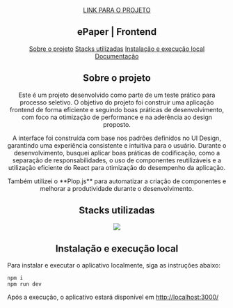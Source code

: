 <p align="center" id="menu">
<a  href="https://e-paper-teste-front-end.vercel.app/">LINK PARA O PROJETO</a>
</p>
<h2 align="center">ePaper | Frontend</h2>

<p align="center" id="menu">
  <a href="#sobre-o-projeto">Sobre o projeto</a>
  <a href="#stacks-utilizadas">Stacks utilizadas</a>
  <a href="#instalação-e-execução-local">Instalação e execução local</a>
  <a href="#documentação">Documentação</a>
</p>

<h2 align="center" id="sobre-o-projeto">Sobre o projeto</h2>

<p align="center">
  Este é um projeto desenvolvido como parte de um teste prático para processo seletivo. O objetivo do projeto foi construir uma aplicação frontend de forma eficiente e seguindo boas práticas de desenvolvimento, com foco na otimização de performance e na aderência ao design proposto.
</p>

<p align="center">
  A interface foi construída com base nos padrões definidos no UI Design, garantindo uma experiência consistente e intuitiva para o usuário. Durante o desenvolvimento, busquei aplicar boas práticas de codificação, como a separação de responsabilidades, o uso de componentes reutilizáveis e a utilização eficiente do React para otimização do desempenho da aplicação.
</p>

<p align="center">
  Também utilizei o **Plop.js** para automatizar a criação de componentes e melhorar a produtividade durante o desenvolvimento.
</p>

<h2 align="center" id="stacks-utilizadas">Stacks utilizadas</h2>
<p align="center">
  <a href="https://skillicons.dev">
    <img src="https://skillicons.dev/icons?i=git,ts,postgres,react,tailwind,figma" />
  </a>
</p>

<h2 id="instalação-e-execução-local" align="center">Instalação e execução local</h2>

<p>
  Para instalar e executar o aplicativo localmente, siga as instruções abaixo:
</p>

```
npm i
npm run dev
```

<p>
  Após a execução, o aplicativo estará disponível em <a href="http://localhost:3000/">http://localhost:3000/</a>
</p>
